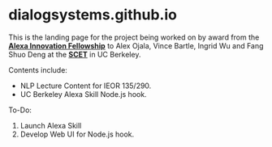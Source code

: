 # dialogsystems.github.io

This is the landing page for the project being worked on by award from the __[Alexa Innovation Fellowship](https://developer.amazon.com/alexa-fund/alexa-fellowship/innovation)__  to Alex Ojala, Vince Bartle, Ingrid Wu and Fang Shuo Deng at the __[SCET](https://scet.berkeley.edu/)__ in UC Berkeley. 

Contents include:
+ NLP Lecture Content for IEOR 135/290. 
+ UC Berkeley Alexa Skill Node.js hook.

To-Do:
1. Launch Alexa Skill
2. Develop Web UI for Node.js hook.
